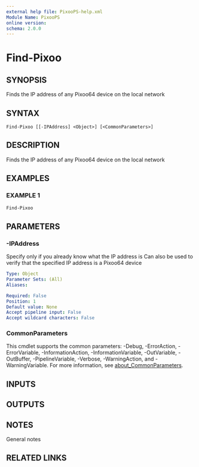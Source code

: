 ```yaml
---
external help file: PixooPS-help.xml
Module Name: PixooPS
online version:
schema: 2.0.0
---
```


# Find-Pixoo

## SYNOPSIS

Finds the IP address of any Pixoo64 device on the local network

## SYNTAX

```
Find-Pixoo [[-IPAddress] <Object>] [<CommonParameters>]
```

## DESCRIPTION

Finds the IP address of any Pixoo64 device on the local network

## EXAMPLES

### EXAMPLE 1

```powershell
Find-Pixoo
```

## PARAMETERS

### -IPAddress

Specify only if you already know what the IP address is
Can also be used to verify that the specified IP address is a Pixoo64 device

```yaml
Type: Object
Parameter Sets: (All)
Aliases:

Required: False
Position: 1
Default value: None
Accept pipeline input: False
Accept wildcard characters: False
```

### CommonParameters
This cmdlet supports the common parameters: -Debug, -ErrorAction, -ErrorVariable, -InformationAction, -InformationVariable, -OutVariable, -OutBuffer, -PipelineVariable, -Verbose, -WarningAction, and -WarningVariable. For more information, see [about_CommonParameters](http://go.microsoft.com/fwlink/?LinkID=113216).

## INPUTS

## OUTPUTS

## NOTES

General notes

## RELATED LINKS
